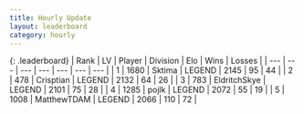 ```yaml
---
title: Hourly Update
layout: leaderboard
category: hourly
---
```


{: .leaderboard}
| Rank | LV | Player | Division | Elo | Wins | Losses |
| --- | --- | --- | --- | --- | --- | --- |
| <span data-change="0">1</span> | 1680 | <span title="ID: 353063">Sktima</span> | LEGEND | <span data-change="0">2145</span> | <span data-change="0">95</span> | <span data-change="0">44</span> |
| <span data-change="0">2</span> | 478 | <span title="ID: 665674">Crisptian</span> | LEGEND | <span data-change="-10">2132</span> | <span data-change="1">64</span> | <span data-change="1">26</span> |
| <span data-change="0">3</span> | 783 | <span title="ID: 174926">EldritchSkye</span> | LEGEND | <span data-change="0">2101</span> | <span data-change="0">75</span> | <span data-change="0">28</span> |
| <span data-change="0">4</span> | 1285 | <span title="ID: 4783">pojlk</span> | LEGEND | <span data-change="0">2072</span> | <span data-change="0">55</span> | <span data-change="0">19</span> |
| <span data-change="0">5</span> | 1008 | <span title="ID: 366840">MatthewTDAM</span> | LEGEND | <span data-change="0">2066</span> | <span data-change="0">110</span> | <span data-change="0">72</span> |